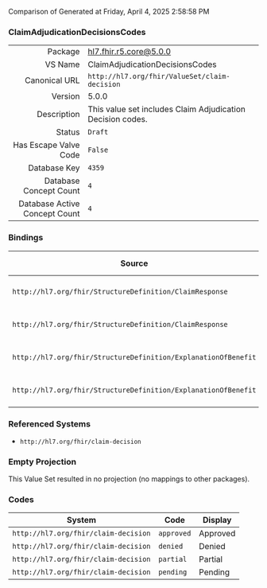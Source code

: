 Comparison of 
Generated at Friday, April 4, 2025 2:58:58 PM

### ClaimAdjudicationDecisionsCodes

|      |     |
| ---: | --- |
| Package | hl7.fhir.r5.core@5.0.0 |
| VS Name | ClaimAdjudicationDecisionsCodes |
| Canonical URL | `http://hl7.org/fhir/ValueSet/claim-decision` |
| Version | 5.0.0 |
| Description | This value set includes Claim Adjudication Decision codes. |
| Status | `Draft` |
| Has Escape Valve Code | `False` |
| Database Key | `4359` |
| Database Concept Count | `4` |
| Database Active Concept Count | `4` |
### Bindings

| Source | Element | Binding | Strength | Element Short |
| ------ | ------- | ------- | -------- | ------------- |
| `http://hl7.org/fhir/StructureDefinition/ClaimResponse` | `ClaimResponse.decision` | `http://hl7.org/fhir/ValueSet/claim-decision` | `Example` | Result of the adjudication |
| `http://hl7.org/fhir/StructureDefinition/ClaimResponse` | `ClaimResponse.item.reviewOutcome.decision` | `http://hl7.org/fhir/ValueSet/claim-decision` | `Example` | Result of the adjudication |
| `http://hl7.org/fhir/StructureDefinition/ExplanationOfBenefit` | `ExplanationOfBenefit.decision` | `http://hl7.org/fhir/ValueSet/claim-decision` | `Example` | Result of the adjudication |
| `http://hl7.org/fhir/StructureDefinition/ExplanationOfBenefit` | `ExplanationOfBenefit.item.reviewOutcome.decision` | `http://hl7.org/fhir/ValueSet/claim-decision` | `Example` | Result of the adjudication |

### Referenced Systems

* `http://hl7.org/fhir/claim-decision`
### Empty Projection

This Value Set resulted in no projection (no mappings to other packages).

### Codes

| System | Code | Display |
| ------ | ---- | ------- |
| `http://hl7.org/fhir/claim-decision` | `approved` | Approved |
| `http://hl7.org/fhir/claim-decision` | `denied` | Denied |
| `http://hl7.org/fhir/claim-decision` | `partial` | Partial |
| `http://hl7.org/fhir/claim-decision` | `pending` | Pending |
